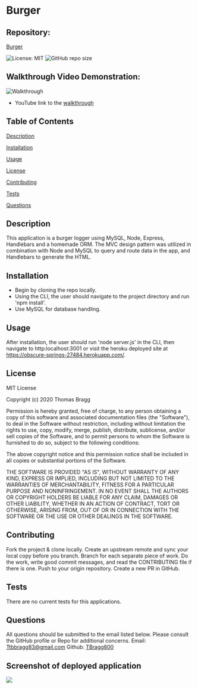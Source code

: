 # Burger

##  Repository: 
[Burger](https://github.com/TBragg800/Burger)

![License: MIT](https://img.shields.io/badge/License-MIT-brightgreen.svg)
![GitHub repo size](https://img.shields.io/github/repo-size/TBragg800/Burger)

## Walkthrough Video Demonstration: 
![Walkthrough](./public/assets/Eat-Da-Burger.gif)
* YouTube link to the 
[walkthrough](https://www.youtube.com/watch?v=2mkkN3ztXl8&feature=youtu.be)

## Table of Contents
  [Description](#Description)

  [Installation](#Installation)

  [Usage](#Usage)

  [License](#License)

  [Contributing](#Contributing)

  [Tests](#Tests)

  [Questions](#Questions)
  
## Description
  This application is a burger logger using MySQL, Node, Express, Handlebars and a homemade ORM. The MVC design pattern was utilized in combination with Node and MySQL to query and route data in the app, and Handlebars to generate the HTML.

## Installation
* Begin by cloning the repo locally.
* Using the CLI, the user should navigate to the project directory and run 'npm install'.
* Use MySQL for database handling.

## Usage
 After installation, the user should run 'node server.js' in the CLI, then navigate to http:localhost:3001 or visit the heroku deployed site at https://obscure-springs-27484.herokuapp.com/.


## License
  MIT License

Copyright (c) 2020 Thomas Bragg

Permission is hereby granted, free of charge, to any person obtaining a copy
of this software and associated documentation files (the "Software"), to deal
in the Software without restriction, including without limitation the rights
to use, copy, modify, merge, publish, distribute, sublicense, and/or sell
copies of the Software, and to permit persons to whom the Software is
furnished to do so, subject to the following conditions:

The above copyright notice and this permission notice shall be included in all
copies or substantial portions of the Software.

THE SOFTWARE IS PROVIDED "AS IS", WITHOUT WARRANTY OF ANY KIND, EXPRESS OR
IMPLIED, INCLUDING BUT NOT LIMITED TO THE WARRANTIES OF MERCHANTABILITY,
FITNESS FOR A PARTICULAR PURPOSE AND NONINFRINGEMENT. IN NO EVENT SHALL THE
AUTHORS OR COPYRIGHT HOLDERS BE LIABLE FOR ANY CLAIM, DAMAGES OR OTHER
LIABILITY, WHETHER IN AN ACTION OF CONTRACT, TORT OR OTHERWISE, ARISING FROM,
OUT OF OR IN CONNECTION WITH THE SOFTWARE OR THE USE OR OTHER DEALINGS IN THE
SOFTWARE.

## Contributing
  Fork the project & clone locally. Create an upstream remote and sync your local copy before you branch. Branch for each separate piece of work. Do the work, write good commit messages, and read the CONTRIBUTING file if there is one. Push to your origin repository. Create a new PR in GitHub.

## Tests
  There are no current tests for this applications.

## Questions
  All questions should be submitted to the email listed below. Please consult the GitHub profile or Repo for additional concerns. 
  Email: Ttbbragg83@gmail.com
  Github: [TBragg800](http://github.com/TBragg800)

## Screenshot of deployed application
![](.public/assets/Eat-Da-Burger.png)